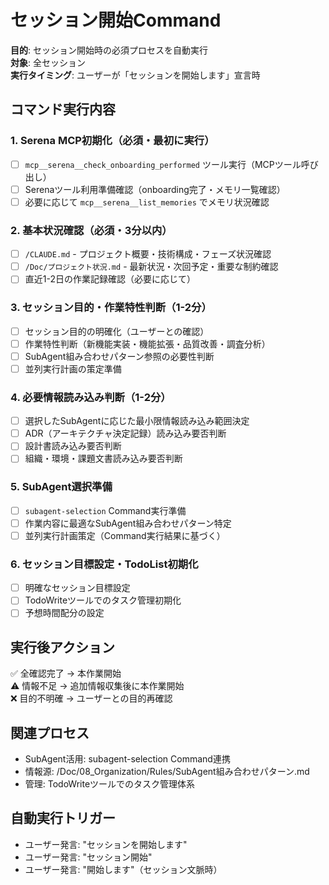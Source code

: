 # セッション開始Command

**目的**: セッション開始時の必須プロセスを自動実行  
**対象**: 全セッション  
**実行タイミング**: ユーザーが「セッションを開始します」宣言時

## コマンド実行内容

### 1. Serena MCP初期化（必須・最初に実行）
- [ ] `mcp__serena__check_onboarding_performed` ツール実行（MCPツール呼び出し）
- [ ] Serenaツール利用準備確認（onboarding完了・メモリ一覧確認）
- [ ] 必要に応じて `mcp__serena__list_memories` でメモリ状況確認

### 2. 基本状況確認（必須・3分以内）
- [ ] `/CLAUDE.md` - プロジェクト概要・技術構成・フェーズ状況確認
- [ ] `/Doc/プロジェクト状況.md` - 最新状況・次回予定・重要な制約確認
- [ ] 直近1-2日の作業記録確認（必要に応じて）

### 3. セッション目的・作業特性判断（1-2分）
- [ ] セッション目的の明確化（ユーザーとの確認）
- [ ] 作業特性判断（新機能実装・機能拡張・品質改善・調査分析）
- [ ] SubAgent組み合わせパターン参照の必要性判断
- [ ] 並列実行計画の策定準備

### 4. 必要情報読み込み判断（1-2分）
- [ ] 選択したSubAgentに応じた最小限情報読み込み範囲決定
- [ ] ADR（アーキテクチャ決定記録）読み込み要否判断
- [ ] 設計書読み込み要否判断
- [ ] 組織・環境・課題文書読み込み要否判断

### 5. SubAgent選択準備
- [ ] `subagent-selection` Command実行準備
- [ ] 作業内容に最適なSubAgent組み合わせパターン特定
- [ ] 並列実行計画策定（Command実行結果に基づく）

### 6. セッション目標設定・TodoList初期化
- [ ] 明確なセッション目標設定
- [ ] TodoWriteツールでのタスク管理初期化
- [ ] 予想時間配分の設定

## 実行後アクション
✅ 全確認完了 → 本作業開始  
⚠️ 情報不足 → 追加情報収集後に本作業開始  
❌ 目的不明確 → ユーザーとの目的再確認

## 関連プロセス
- SubAgent活用: subagent-selection Command連携
- 情報源: /Doc/08_Organization/Rules/SubAgent組み合わせパターン.md
- 管理: TodoWriteツールでのタスク管理体系

## 自動実行トリガー
- ユーザー発言: "セッションを開始します"
- ユーザー発言: "セッション開始"  
- ユーザー発言: "開始します"（セッション文脈時）